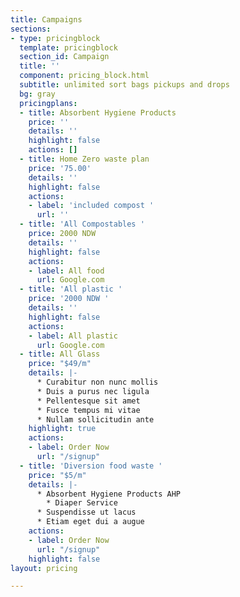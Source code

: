 ```yaml
---
title: Campaigns
sections:
- type: pricingblock
  template: pricingblock
  section_id: Campaign
  title: ''
  component: pricing_block.html
  subtitle: unlimited sort bags pickups and drops
  bg: gray
  pricingplans:
  - title: Absorbent Hygiene Products
    price: ''
    details: ''
    highlight: false
    actions: []
  - title: Home Zero waste plan
    price: '75.00'
    details: ''
    highlight: false
    actions:
    - label: 'included compost '
      url: ''
  - title: 'All Compostables '
    price: 2000 NDW
    details: ''
    highlight: false
    actions:
    - label: All food
      url: Google.com
  - title: 'All plastic '
    price: '2000 NDW '
    details: ''
    highlight: false
    actions:
    - label: All plastic
      url: Google.com
  - title: All Glass
    price: "$49/m"
    details: |-
      * Curabitur non nunc mollis
      * Duis a purus nec ligula
      * Pellentesque sit amet
      * Fusce tempus mi vitae
      * Nullam sollicitudin ante
    highlight: true
    actions:
    - label: Order Now
      url: "/signup"
  - title: 'Diversion food waste '
    price: "$5/m"
    details: |-
      * Absorbent Hygiene Products AHP
        * Diaper Service
      * Suspendisse ut lacus
      * Etiam eget dui a augue
    actions:
    - label: Order Now
      url: "/signup"
    highlight: false
layout: pricing

---
```


